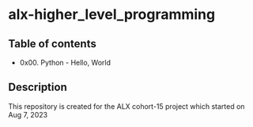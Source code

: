 # alx-higher_level_programming

## Table of contents
- 0x00. Python - Hello, World

## Description 
This repository is created for the ALX cohort-15 project which started on  Aug 7, 2023
